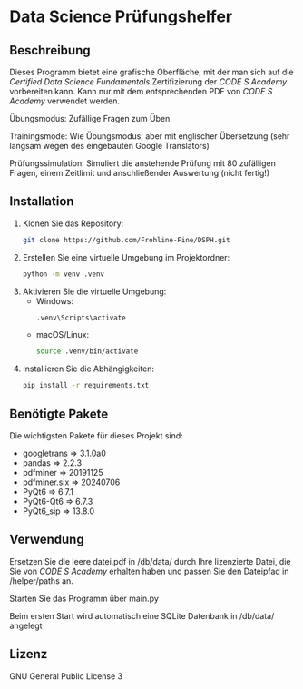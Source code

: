 
# Data Science Prüfungshelfer

## Beschreibung
Dieses Programm bietet eine grafische Oberfläche, mit der man sich auf die *Certified Data Science Fundamentals* Zertifizierung der *CODE S Academy* vorbereiten kann. 
Kann nur mit dem entsprechenden PDF von *CODE S Academy* verwendet werden.

Übungsmodus: Zufällige Fragen zum Üben

Trainingsmode: Wie Übungsmodus, aber mit englischer Übersetzung (sehr langsam wegen des eingebauten Google Translators)

Prüfungssimulation: Simuliert die anstehende Prüfung mit 80 zufälligen Fragen, einem Zeitlimit und anschließender Auswertung (nicht fertig!)


## Installation
1. Klonen Sie das Repository:
   ```bash
   git clone https://github.com/Frohline-Fine/DSPH.git
   ```
2. Erstellen Sie eine virtuelle Umgebung im Projektordner:
   ```bash
   python -m venv .venv
   ```
3. Aktivieren Sie die virtuelle Umgebung:
   - Windows:
     ```bash
     .venv\Scripts\activate
     ```
   - macOS/Linux:
     ```bash
     source .venv/bin/activate
     ```
4. Installieren Sie die Abhängigkeiten:
   ```bash
   pip install -r requirements.txt
   ```

## Benötigte Pakete
Die wichtigsten Pakete für dieses Projekt sind:
- googletrans => 3.1.0a0
- pandas => 2.2.3
- pdfminer => 20191125
- pdfminer.six => 20240706
- PyQt6 => 6.7.1
- PyQt6-Qt6 => 6.7.3
- PyQt6_sip => 13.8.0


## Verwendung
Ersetzen Sie die leere datei.pdf in /db/data/ durch Ihre lizenzierte Datei, die Sie von *CODE S Academy* erhalten haben und passen Sie den Dateipfad in /helper/paths an.

Starten Sie das Programm über main.py

Beim ersten Start wird automatisch eine SQLite Datenbank in /db/data/ angelegt

## Lizenz
GNU General Public License 3